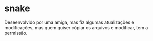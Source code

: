 # snake
Deseenvolvido por uma amiga, mas fiz algumas atualizações e modificações, mas quem quiser cópiar os arquivos e modificar, tem a permissão.
